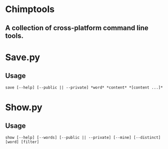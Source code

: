 Chimptools
==========

A collection of cross-platform command line tools.
--------------------------------------------------

Save.py
=======

Usage
-----

    save [--help] [--public || --private] *word* *content* *[content ...]*


Show.py
=======

Usage
-----

    show [--help] [--words] [--public || --private] [--mine] [--distinct] [word] [filter]



